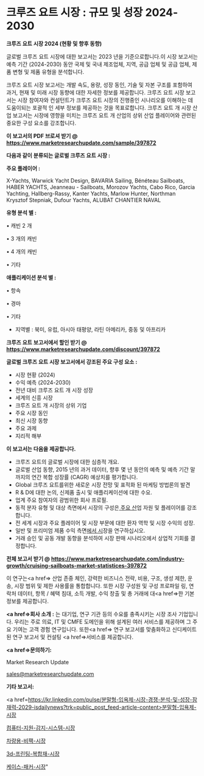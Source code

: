 # 크루즈 요트 시장 : 규모 및 성장 2024-2030

<strong>크루즈 요트 시장 2024 (현황 및 향후 동향)</strong>

글로벌 크루즈 요트 시장에 대한 보고서는 2023 년을 기준으로합니다.이 시장 보고서는 예측 기간 (2024-2030) 동안 국제 및 국내 제조업체, 지역, 공급 업체 및 공급 업체, 제품 변형 및 제품 유형을 분석합니다.

크루즈 요트 시장 보고서는 개발 속도, 용량, 성장 동인, 기술 및 자본 구조를 포함하여 과거, 현재 및 미래 시장 동향에 대한 자세한 정보를 제공합니다. 크루즈 요트 시장 보고서는 시장 참여자와 컨설턴트가 크루즈 요트 시장의 진행중인 시나리오를 이해하는 데 도움이되는 포괄적 인 세부 정보를 제공하는 것을 목표로합니다. 크루즈 요트 개 시장 산업 보고서는 시장에 영향을 미치는 크루즈 요트 개 산업의 상위 산업 플레이어와 관련된 중요한 구성 요소를 강조합니다.



<strong>이 보고서의 PDF 브로셔 받기 @ <a href=https://www.marketresearchupdate.com/sample/397872>https://www.marketresearchupdate.com/sample/397872</a></strong>



<strong>다음과 같이 분류되는 글로벌 크루즈 요트 시장 :</strong>



<strong>주요 플레이어 :</strong>

X-Yachts, Warwick Yacht Design, BAVARIA Sailing, Bénéteau Sailboats, HABER YACHTS, Jeanneau - Sailboats, Morozov Yachts, Cabo Rico, Garcia Yachting, Hallberg-Rassy, Kanter Yachts, Marlow Hunter, Northman Krysztof Stepniak, Dufour Yachts, ALUBAT CHANTIER NAVAL



<strong>유형 분석 별 :</strong>

• 캐빈 2 개

• 3 개의 캐빈

• 4 개의 캐빈

• 기타



<strong>애플리케이션 분석 별 :</strong>

• 항속

• 경마

• 기타

<ul>
  <li>지역별 : 북미, 유럽, 아시아 태평양, 라틴 아메리카, 중동 및 아프리카</li>
</ul>


<strong>크루즈 요트 보고서에서 할인 받기 @ <a href=https://www.marketresearchupdate.com/discount/397872>https://www.marketresearchupdate.com/discount/397872</a></strong>



<strong>글로벌 크루즈 요트 시장 보고서에서 강조된 주요 구성 요소 :</strong>
<ul>
  <li>시장 현황 (2024)</li>
  <li>수익 예측 (2024-2030)</li>
  <li>전년 대비 크루즈 요트 개 시장 성장</li>
  <li>세계의 신흥 시장</li>
  <li>크루즈 요트 개 시장의 상위 기업</li>
  <li>주요 시장 동인</li>
  <li>최신 시장 동향</li>
  <li>주요 과제</li>
  <li>지리적 해부</li>
</ul>


<strong>이 보고서는 다음을 제공합니다.</strong>
<ul>
  <li>크루즈 요트의 글로벌 시장에 대한 심층적 개요.</li>
  <li>글로벌 산업 동향, 2015 년의 과거 데이터, 향후 몇 년 동안의 예측 및 예측 기간 말까지의 연간 복합 성장률 (CAGR) 예상치를 평가합니다.</li>
  <li>Global 크루즈 요트를위한 새로운 시장 전망 및 표적화 된 마케팅 방법론의 발견</li>
  <li>R &amp; D에 대한 논의, 신제품 출시 및 애플리케이션에 대한 수요.</li>
  <li>업계 주요 참여자의 광범위한 회사 프로필.</li>
  <li>동적 분자 유형 및 대상 측면에서 시장의 구성은<a href=> 주요 산</a>업 자원 및 플레이어를 강조합니다.</li>
  <li>전 세계 시장과 주요 플레이어 및 시장 부문에 대한 환자 역학 및 시장 수익의 성장.</li>
  <li>일반 및 프리미엄 제품 수익 측면<a href=>에서 시</a>장을 연구하십시오.</li>
  <li>거래 승인 및 공동 개발 동향을 분석하여 시장 판매 시나리오에서 상업적 기회를 결정합니다.</li>
</ul>



<strong>전체 보고서 받기 @ <a href=https://www.marketresearchupdate.com/industry-growth/cruising-sailboats-market-statistices-397872>https://www.marketresearchupdate.com/industry-growth/cruising-sailboats-market-statistices-397872</a></strong>

이 연구는<a href=> 산업 존중</a> 체인, 강력한 비즈니스 전략, 비용, 구조, 생성 제한, 운송, 시장 범위 및 제한 사용률을 통합합니다. 또한 시장 구성원 및 구성 프로파일 링, 연락처 데이터, 항목 / 혜택 침대, 소득 개발, 수익 창출 및 총 거래에 대<a href=>한 기본 </a>정보를 제공합니다.



<strong><a href=>회사 소</a>개 :</strong>
는 대기업, 연구 기관 등의 수요를 충족시키는 시장 조사 기업입니다. 우리는 주로 의료, IT 및 CMFE 도메인을 위해 설계된 여러 서비스를 제공하며 그 주요 기여는 고객 경험 연구입니다. 또한<a href=> 연구 보</a>고서를 맞춤화하고 신디케이트 된 연구 보고서 및 컨설팅 <a href=>서비스</a>를 제공합니다.



<strong><a href=>문의하기:</a></strong>

Market Research Update

sales@marketresearchupdate.com



<strong>기타 보고서:</strong>

<a href=https://kr.linkedin.com/pulse/분말형-입욕제-시장-경쟁-분석-및-성장-잠재력-2029-isdailynews?trk=public_post_feed-article-content>분말형-입욕제-시장</a>

<a href=https://www.linkedin.com/pulse/컴퓨터-지원-감지-시스템-시장-경쟁-분석-및-성장-잠재력-2029-analytics-alchemy-360-analysis-xorsf/>컴퓨터-지원-감지-시스템-시장</a>

<a href=https://www.linkedin.com/pulse/차량용-비팩-시장-규모-및-성장-2023-isdailynews-oqukf/>차량용-비팩-시장</a>

<a href=https://www.linkedin.com/pulse/3d-프린팅-복합재-시장-현재-및-미래-성장-2029-consumer-connection-compendium-ana-dkb9f/>3d-프린팅-복합재-시장</a>

<a href=https://www.linkedin.com/pulse/케이스-패커-시장-진입-전략-및-위험-평가2030년-data-dive-diaries-24-analysis-2n8kc/>케이스-패커-시장</a>"
